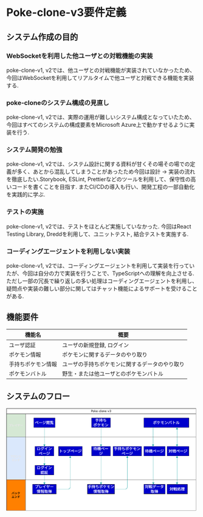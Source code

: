 # Poke-clone-v3要件定義

## システム作成の目的

### WebSocketを利用した他ユーザとの対戦機能の実装

poke-clone-v1, v2では、他ユーザとの対戦機能が実装されていなかったため、今回はWebSocketを利用してリアルタイムで他ユーザと対戦できる機能を実装する.

### poke-cloneのシステム構成の見直し

poke-clone-v1, v2では、実際の運用が難しいシステム構成となっていたため、今回はすべてのシステムの構成要素をMicrosoft Azure上で動かすせるように実装を行う.

### システム開発の勉強

poke-clone-v1, v2では、システム設計に関する資料が甘くその場その場での定義が多く、あとから混乱してしまうことがあったため今回は設計 → 実装の流れを徹底したい.Storybook, ESLint, Prettierなどのツールを利用して、保守性の高いコードを書くことを目指す.
またCI/CDの導入も行い、開発工程の一部自動化を実践的に学ぶ.

### テストの実施

poke-clone-v1, v2では、テストをほとんど実施していなかった.
今回はReact Testing Library, Dreddを利用して、ユニットテスト, 結合テストを実施する.

### コーディングエージェントを利用しない実装

poke-clone-v1, v2では、コーディングエージェントを利用して実装を行っていたが、今回は自分の力で実装を行うことで、TypeScriptへの理解を向上させる.
ただし一部の冗長で繰り返しの多い処理はコーディングエージェントを利用し、疑問点や実装の難しい部分に関してはチャット機能によるサポートを受けることがある.

## 機能要件

| 機能名 | 概要 |
|---|---|
| ユーザ認証 | ユーザの新規登録, ログイン |
| ポケモン情報 | ポケモンに関するデータのやり取り |
| 手持ちポケモン情報 | ユーザの手持ちポケモンに関するデータのやり取り |
| ポケモンバトル | 野生・または他ユーザとのポケモンバトル |

## システムのフロー

<img src="./figures/システムフロー.png" alt="システムフロー" width="500" height="auto">
